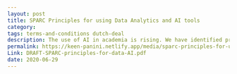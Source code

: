 ```yaml
---
layout: post
title: SPARC Principles for using Data Analytics and AI tools
category:
tags: terms-and-conditions dutch-deal
description: The use of AI in academia is rising. We have identified principles for it's use by third parties and internally, and concrete steps to implement them.
permalink: https://keen-panini.netlify.app/media/sparc-principles-for-using-data-analytics-and-ai-tools
Link: DRAFT-SPARC-principles-for-data-AI.pdf
date: 2020-06-29
---
```

